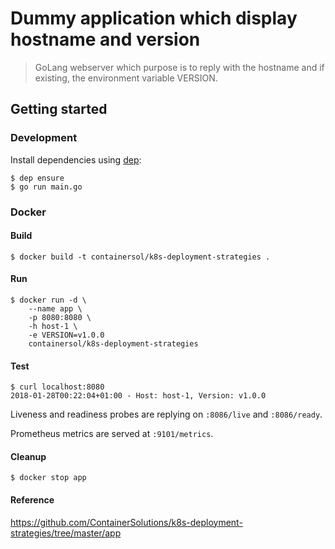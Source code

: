 Dummy application which display hostname and version
====================================================

> GoLang webserver which purpose is to reply with the hostname and if existing,
the environment variable VERSION.

## Getting started

### Development

Install dependencies using [dep](https://github.com/golang/dep):

```
$ dep ensure
$ go run main.go
```

### Docker

#### Build

```
$ docker build -t containersol/k8s-deployment-strategies .
```

#### Run

```
$ docker run -d \
    --name app \
    -p 8080:8080 \
    -h host-1 \
    -e VERSION=v1.0.0
    containersol/k8s-deployment-strategies
```

#### Test

```
$ curl localhost:8080
2018-01-28T00:22:04+01:00 - Host: host-1, Version: v1.0.0
```

Liveness and readiness probes are replying on `:8086/live` and `:8086/ready`.

Prometheus metrics are served at `:9101/metrics`.

#### Cleanup

```
$ docker stop app
```


#### Reference
https://github.com/ContainerSolutions/k8s-deployment-strategies/tree/master/app